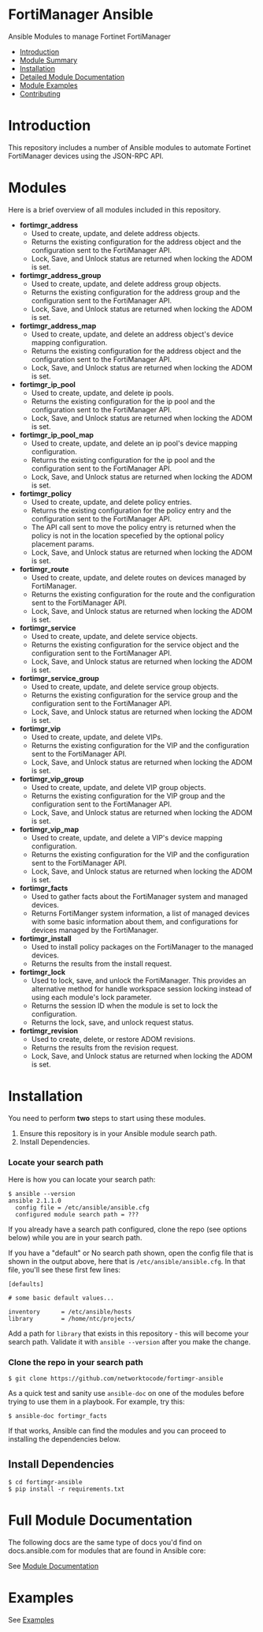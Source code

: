 # FortiManager Ansible
Ansible Modules to manage Fortinet FortiManager

* [Introduction](#introduction)
* [Module Summary](#modules)
* [Installation](#installation)
* [Detailed Module Documentation](#full-module-documentation)
* [Module Examples](#examples)
* [Contributing](#contributing)

# Introduction

This repository includes a number of Ansible modules to automate Fortinet FortiManager devices using the JSON-RPC API.

# Modules

Here is a brief overview of all modules included in this repository.

* **fortimgr_address**
  + Used to create, update, and delete address objects.
  + Returns the existing configuration for the address object and the configuration sent to the FortiManager API.
  + Lock, Save, and Unlock status are returned when locking the ADOM is set.
* **fortimgr_address_group**
  + Used to create, update, and delete address group objects.
  + Returns the existing configuration for the address group and the configuration sent to the FortiManager API.
  + Lock, Save, and Unlock status are returned when locking the ADOM is set.
* **fortimgr_address_map**
  + Used to create, update, and delete an address object's device mapping configuration.
  + Returns the existing configuration for the address object and the configuration sent to the FortiManager API.
  + Lock, Save, and Unlock status are returned when locking the ADOM is set.
* **fortimgr_ip_pool**
  + Used to create, update, and delete ip pools.
  + Returns the existing configuration for the ip pool and the configuration sent to the FortiManager API.
  + Lock, Save, and Unlock status are returned when locking the ADOM is set.
* **fortimgr_ip_pool_map**
  + Used to create, update, and delete an ip pool's device mapping configuration.
  + Returns the existing configuration for the ip pool and the configuration sent to the FortiManager API.
  + Lock, Save, and Unlock status are returned when locking the ADOM is set.
* **fortimgr_policy**
  + Used to create, update, and delete policy entries.
  + Returns the existing configuration for the policy entry and the configuration sent to the FortiManager API.
  + The API call sent to move the policy entry is returned when the policy is not in the location specefied by the optional policy placement params.
  + Lock, Save, and Unlock status are returned when locking the ADOM is set.
* **fortimgr_route**
  + Used to create, update, and delete routes on devices managed by FortiManager.
  + Returns the existing configuration for the route and the configuration sent to the FortiManager API.
  + Lock, Save, and Unlock status are returned when locking the ADOM is set.
* **fortimgr_service**
  + Used to create, update, and delete service objects.
  + Returns the existing configuration for the service object and the configuration sent to the FortiManager API.
  + Lock, Save, and Unlock status are returned when locking the ADOM is set.
* **fortimgr_service_group**
  + Used to create, update, and delete service group objects.
  + Returns the existing configuration for the service group and the configuration sent to the FortiManager API.
  + Lock, Save, and Unlock status are returned when locking the ADOM is set.
* **fortimgr_vip**
  + Used to create, update, and delete VIPs.
  + Returns the existing configuration for the VIP and the configuration sent to the FortiManager API.
  + Lock, Save, and Unlock status are returned when locking the ADOM is set.
* **fortimgr_vip_group**
  + Used to create, update, and delete VIP group objects.
  + Returns the existing configuration for the VIP group and the configuration sent to the FortiManager API.
  + Lock, Save, and Unlock status are returned when locking the ADOM is set.
* **fortimgr_vip_map**
  + Used to create, update, and delete a VIP's device mapping configuration.
  + Returns the existing configuration for the VIP and the configuration sent to the FortiManager API.
  + Lock, Save, and Unlock status are returned when locking the ADOM is set.
* **fortimgr_facts**
  + Used to gather facts about the FortiManager system and managed devices.
  + Returns FortiManger system information, a list of managed devices with some basic information about them, and configurations for devices managed by the FortiManager.
* **fortimgr_install**
  + Used to install policy packages on the FortiManager to the managed devices.
  + Returns the results from the install request.
* **fortimgr_lock**
  + Used to lock, save, and unlock the FortiManager. This provides an alternative method for handle workspace session locking instead of using each module's lock parameter.
  + Returns the session ID when the module is set to lock the configuration.
  + Returns the lock, save, and unlock request status.
* **fortimgr_revision**
  + Used to create, delete, or restore ADOM revisions.
  + Returns the results from the revision request.
  + Lock, Save, and Unlock status are returned when locking the ADOM is set.

# Installation

You need to perform **two** steps to start using these modules.

1. Ensure this repository is in your Ansible module search path.
2. Install Dependencies.

### Locate your search path
Here is how you can locate your search path:
```
$ ansible --version
ansible 2.1.1.0
  config file = /etc/ansible/ansible.cfg
  configured module search path = ???
```

If you already have a search path configured, clone the repo (see options below) while you are in your search path.

If you have a "default" or No search path shown, open the config file that is shown in the output above, here that is `/etc/ansible/ansible.cfg`.  In that file, you'll see these first few lines:
```
[defaults]

# some basic default values...

inventory      = /etc/ansible/hosts
library        = /home/ntc/projects/
```

Add a path for `library` that exists in this repository - this will become your search path. Validate it with `ansible --version` after you make the change.

### Clone the repo in your search path

```
$ git clone https://github.com/networktocode/fortimgr-ansible
```

As a quick test and sanity use `ansible-doc` on one of the modules before trying to use them in a playbook.  For example, try this:
```
$ ansible-doc fortimgr_facts
```

If that works, Ansible can find the modules and you can proceed to installing the dependencies below.

## Install Dependencies
```
$ cd fortimgr-ansible
$ pip install -r requirements.txt
```


# Full Module Documentation

The following docs are the same type of docs you'd find on docs.ansible.com for modules that are found in Ansible core:

See [Module Documentation](Module_Docs/fortimgr_module_docs.md)

# Examples
See [Examples](examples.md)
